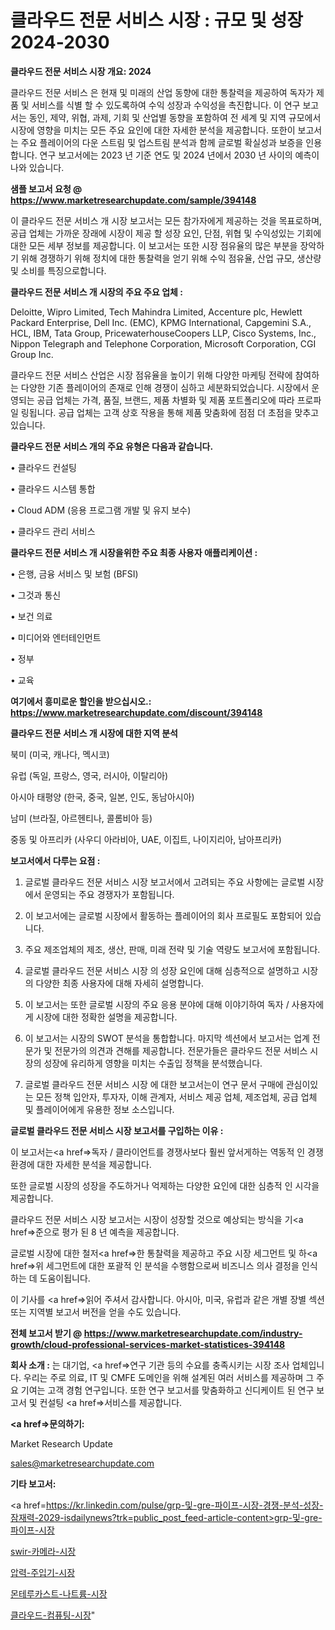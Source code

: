 # 클라우드 전문 서비스 시장 : 규모 및 성장 2024-2030

<strong>클라우드 전문 서비스 시장 개요: 2024</strong>

클라우드 전문 서비스 은 현재 및 미래의 산업 동향에 대한 통찰력을 제공하여 독자가 제품 및 서비스를 식별 할 수 있도록하여 수익 성장과 수익성을 촉진합니다. 이 연구 보고서는 동인, 제약, 위협, 과제, 기회 및 산업별 동향을 포함하여 전 세계 및 지역 규모에서 시장에 영향을 미치는 모든 주요 요인에 대한 자세한 분석을 제공합니다. 또한이 보고서는 주요 플레이어의 다운 스트림 및 업스트림 분석과 함께 글로벌 확실성과 보증을 인용합니다. 연구 보고서에는 2023 년 기준 연도 및 2024 년에서 2030 년 사이의 예측이 나와 있습니다.



<strong>샘플 보고서 요청 @ <a href=https://www.marketresearchupdate.com/sample/394148>https://www.marketresearchupdate.com/sample/394148</a></strong>

이 클라우드 전문 서비스 개 시장 보고서는 모든 참가자에게 제공하는 것을 목표로하며, 공급 업체는 가까운 장래에 시장이 제공 할 성장 요인, 단점, 위협 및 수익성있는 기회에 대한 모든 세부 정보를 제공합니다. 이 보고서는 또한 시장 점유율의 많은 부분을 장악하기 위해 경쟁하기 위해 정치에 대한 통찰력을 얻기 위해 수익 점유율, 산업 규모, 생산량 및 소비를 특징으로합니다.



<strong>클라우드 전문 서비스 개 시장의 주요 주요 업체 :</strong>

Deloitte, Wipro Limited, Tech Mahindra Limited, Accenture plc, Hewlett Packard Enterprise, Dell Inc. (EMC), KPMG International, Capgemini S.A., HCL, IBM, Tata Group, PricewaterhouseCoopers LLP, Cisco Systems, Inc., Nippon Telegraph and Telephone Corporation, Microsoft Corporation, CGI Group Inc.

클라우드 전문 서비스 산업은 시장 점유율을 높이기 위해 다양한 마케팅 전략에 참여하는 다양한 기존 플레이어의 존재로 인해 경쟁이 심하고 세분화되었습니다. 시장에서 운영되는 공급 업체는 가격, 품질, 브랜드, 제품 차별화 및 제품 포트폴리오에 따라 프로파일 링됩니다. 공급 업체는 고객 상호 작용을 통해 제품 맞춤화에 점점 더 초점을 맞추고 있습니다.



<strong>클라우드 전문 서비스 개의 주요 유형은 다음과 같습니다.</strong>

• 클라우드 컨설팅

• 클라우드 시스템 통합

• Cloud ADM (응용 프로그램 개발 및 유지 보수)

• 클라우드 관리 서비스



<strong>클라우드 전문 서비스 개 시장을위한 주요 최종 사용자 애플리케이션 :</strong>

• 은행, 금융 서비스 및 보험 (BFSI)

• 그것과 통신

• 보건 의료

• 미디어와 엔터테인먼트

• 정부

• 교육



<strong>여기에서 흥미로운 할인을 받으십시오.: <a href=https://www.marketresearchupdate.com/discount/394148>https://www.marketresearchupdate.com/discount/394148</a></strong>



<strong>클라우드 전문 서비스 개 시장에 대한 지역 분석</strong>

북미 (미국, 캐나다, 멕시코)

유럽 (독일, 프랑스, 영국, 러시아, 이탈리아)

아시아 태평양 (한국, 중국, 일본, 인도, 동남아시아)

남미 (브라질, 아르헨티나, 콜롬비아 등)

중동 및 아프리카 (사우디 아라비아, UAE, 이집트, 나이지리아, 남아프리카)



<strong>보고서에서 다루는 요점 :</strong>

1. 글로벌 클라우드 전문 서비스 시장 보고서에서 고려되는 주요 사항에는 글로벌 시장에서 운영되는 주요 경쟁자가 포함됩니다.

2. 이 보고서에는 글로벌 시장에서 활동하는 플레이어의 회사 프로필도 포함되어 있습니다.

3. 주요 제조업체의 제조, 생산, 판매, 미래 전략 및 기술 역량도 보고서에 포함됩니다.

4. 글로벌 클라우드 전문 서비스 시장 의 성장 요인에 대해 심층적으로 설명하고 시장의 다양한 최종 사용자에 대해 자세히 설명합니다.

5. 이 보고서는 또한 글로벌 시장의 주요 응용 분야에 대해 이야기하여 독자 / 사용자에게 시장에 대한 정확한 설명을 제공합니다.

6. 이 보고서는 시장의 SWOT 분석을 통합합니다. 마지막 섹션에서 보고서는 업계 전문가 및 전문가의 의견과 견해를 제공합니다. 전문가들은 클라우드 전문 서비스 시장의 성장에 유리하게 영향을 미치는 수출입 정책을 분석했습니다.

7. 글로벌 클라우드 전문 서비스 시장 에 대한 보고서는이 연구 문서 구매에 관심이있는 모든 정책 입안자, 투자자, 이해 관계자, 서비스 제공 업체, 제조업체, 공급 업체 및 플레이어에게 유용한 정보 소스입니다.



<strong>글로벌 클라우드 전문 서비스 시장 보고서를 구입하는 이유 :</strong>

이 보고서는<a href=>독자 / 클</a>라이언트를 경쟁사보다 훨씬 앞서게하는 역동적 인 경쟁 환경에 대한 자세한 분석을 제공합니다.

또한 글로벌 시장의 성장을 주도하거나 억제하는 다양한 요인에 대한 심층적 인 시각을 제공합니다.

클라우드 전문 서비스 시장 보고서는 시장이 성장할 것으로 예상되는 방식을 기<a href=>준으로</a> 평가 된 8 년 예측을 제공합니다.

글로벌 시장에 대한 철저<a href=>한 통찰력</a>을 제공하고 주요 시장 세그먼트 및 하<a href=>위 세그</a>먼트에 대한 포괄적 인 분석을 수행함으로써 비즈니스 의사 결정을 인식하는 데 도움이됩니다.

이 기사를 <a href=>읽어 주</a>셔서 감사합니다. 아시아, 미국, 유럽과 같은 개별 장별 섹션 또는 지역별 보고서 버전을 얻을 수도 있습니다.



<strong>전체 보고서 받기 @ <a href=https://www.marketresearchupdate.com/industry-growth/cloud-professional-services-market-statistices-394148>https://www.marketresearchupdate.com/industry-growth/cloud-professional-services-market-statistices-394148</a></strong>



<strong>회사 소개 :</strong>
는 대기업, <a href=>연구 기</a>관 등의 수요를 충족시키는 시장 조사 업체입니다. 우리는 주로 의료, IT 및 CMFE 도메인을 위해 설계된 여러 서비스를 제공하며 그 주요 기여는 고객 경험 연구입니다. 또한 연구 보고서를 맞춤화하고 신디케이트 된 연구 보고서 및 컨설팅 <a href=>서비</a>스를 제공합니다.



<strong><a href=>문의하기:</a></strong>

Market Research Update

sales@marketresearchupdate.com



<strong>기타 보고서:</strong>

<a href=https://kr.linkedin.com/pulse/grp-및-gre-파이프-시장-경쟁-분석-성장-잠재력-2029-isdailynews?trk=public_post_feed-article-content>grp-및-gre-파이프-시장</a>

<a href=https://www.linkedin.com/pulse/swir-카메라-시장-현재-및-미래-성장-2029-market-matrix-musings-analysis/>swir-카메라-시장</a>

<a href=https://www.linkedin.com/pulse/압력-주입기-시장-동향-및-성장-전망-survey-savvy-insights-360-analysis-pmasf/>압력-주입기-시장</a>

<a href=https://www.linkedin.com/pulse/몬테루카스트-나트륨-시장-현재-및-미래-성장-2029-trendsetters-talk-360-analysis-cyoff/>몬테루카스트-나트륨-시장</a>

<a href=https://www.linkedin.com/pulse/클라우드-컴퓨팅-시장-세분화-연구-및-목표-고객2030년-data-dive-diaries-24-analysis-3qaff/>클라우드-컴퓨팅-시장</a>"
